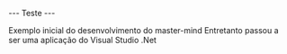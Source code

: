 --- Teste ---

Exemplo inicial do desenvolvimento do master-mind
Entretanto passou a ser uma aplicação do Visual Studio .Net


